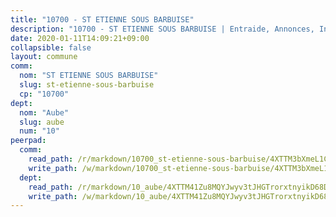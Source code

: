 ```yaml
---
title: "10700 - ST ETIENNE SOUS BARBUISE"
description: "10700 - ST ETIENNE SOUS BARBUISE | Entraide, Annonces, Initiatives"
date: 2020-01-11T14:09:21+09:00
collapsible: false
layout: commune
comm:
  nom: "ST ETIENNE SOUS BARBUISE"
  slug: st-etienne-sous-barbuise
  cp: "10700"
dept:
  nom: "Aube"
  slug: aube
  num: "10"
peerpad:
  comm:
    read_path: /r/markdown/10700_st-etienne-sous-barbuise/4XTTM3bXmeL1CPYhJkD7TcuhTFiwLNqcEQ3FzW1hwG2uvQgmA
    write_path: /w/markdown/10700_st-etienne-sous-barbuise/4XTTM3bXmeL1CPYhJkD7TcuhTFiwLNqcEQ3FzW1hwG2uvQgmA-K3TgTqfKs83K7YdscH6cyk5dEMyq51zhmLHPdNhq9vnDsy7Bby4sPvpDdq8vEgsAE6B9gZjTg7dBUiLGFtTZjuxoveKt4cnuP9bS1GwjyghbgwZdY3jbvVA1Yx3hCt4qYhzpB3Wk
  dept:
    read_path: /r/markdown/10_aube/4XTTM41Zu8MQYJwyv3tJHGTrorxtnyikD68DsVemyiZk3ThMz
    write_path: /w/markdown/10_aube/4XTTM41Zu8MQYJwyv3tJHGTrorxtnyikD68DsVemyiZk3ThMz-K3TgTmGUJaeXhcyrKr3gXoqmq82GkfYoTwSCbr39jXo2qoiz4eMZ1zWf94tEK8PkgCEQwZ6j878iec7q7nyW22BbTVtKr2C3mJwkjMoqhPxRA9brvyfx2cZBiMVgJntTtrf7GrDW
---
```


